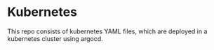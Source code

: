 # Kubernetes
This repo consists of kubernetes YAML files, which are deployed in a kubernetes cluster using argocd.
